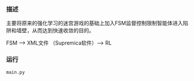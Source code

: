 ### 描述

主要将原来的强化学习的迷宫游戏的基础上加入FSM监督控制限制智能体进入陷阱和墙壁，从而达到快速收敛的目的。

FSM ——> XML文件 （Supremica软件）——> RL

### 运行

 `main.py`
